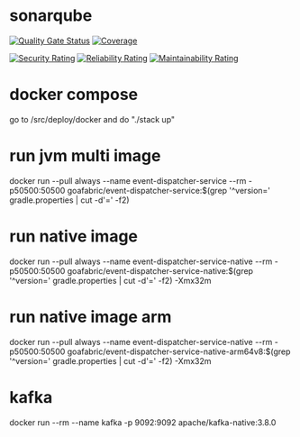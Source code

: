 # sonarqube
[![Quality Gate Status](https://sonarcloud.io/api/project_badges/measure?project=org.goafabric%3Aevent-dispatcher-service&metric=alert_status)](https://sonarcloud.io/summary/new_code?id=org.goafabric%3Aevent-dispatcher-service)
[![Coverage](https://sonarcloud.io/api/project_badges/measure?project=org.goafabric%3Aevent-dispatcher-service&metric=coverage)](https://sonarcloud.io/summary/new_code?id=org.goafabric%3Aevent-dispatcher-service)

[![Security Rating](https://sonarcloud.io/api/project_badges/measure?project=org.goafabric%3Aevent-dispatcher-service&metric=security_rating)](https://sonarcloud.io/summary/new_code?id=org.goafabric%3Aevent-dispatcher-service)
[![Reliability Rating](https://sonarcloud.io/api/project_badges/measure?project=org.goafabric%3Aevent-dispatcher-service&metric=reliability_rating)](https://sonarcloud.io/summary/new_code?id=org.goafabric%3Aevent-dispatcher-service)
[![Maintainability Rating](https://sonarcloud.io/api/project_badges/measure?project=org.goafabric%3Aevent-dispatcher-service&metric=sqale_rating)](https://sonarcloud.io/summary/new_code?id=org.goafabric%3Aevent-dispatcher-service)

# docker compose
go to /src/deploy/docker and do "./stack up"

# run jvm multi image
docker run --pull always --name event-dispatcher-service --rm -p50500:50500 goafabric/event-dispatcher-service:$(grep '^version=' gradle.properties | cut -d'=' -f2)

# run native image
docker run --pull always --name event-dispatcher-service-native --rm -p50500:50500 goafabric/event-dispatcher-service-native:$(grep '^version=' gradle.properties | cut -d'=' -f2) -Xmx32m

# run native image arm
docker run --pull always --name event-dispatcher-service-native --rm -p50500:50500 goafabric/event-dispatcher-service-native-arm64v8:$(grep '^version=' gradle.properties | cut -d'=' -f2) -Xmx32m
                                              
# kafka
docker run --rm --name kafka -p 9092:9092 apache/kafka-native:3.8.0

